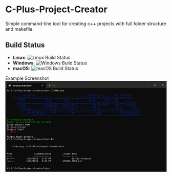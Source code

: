 # C-Plus-Project-Creator
Simple command-line tool for creating c++ projects with full folder structure and makefile.

## Build Status

- **Linux**: ![Linux Build Status]()
- **Windows**: ![Windows Build Status]()
- **macOS**: ![macOS Build Status]()

Example Screenshot
![Screenshot](assets/screenshot.png)
